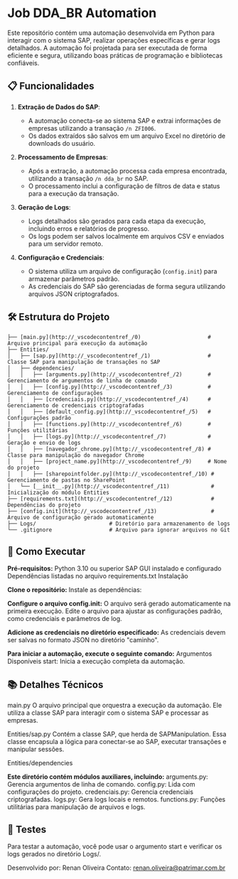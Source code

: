 # Job DDA_BR Automation

Este repositório contém uma automação desenvolvida em Python para interagir com o sistema SAP, realizar operações específicas e gerar logs detalhados. A automação foi projetada para ser executada de forma eficiente e segura, utilizando boas práticas de programação e bibliotecas confiáveis.

## 📋 Funcionalidades

1. **Extração de Dados do SAP**:
   - A automação conecta-se ao sistema SAP e extrai informações de empresas utilizando a transação `/n ZFI006`.
   - Os dados extraídos são salvos em um arquivo Excel no diretório de downloads do usuário.

2. **Processamento de Empresas**:
   - Após a extração, a automação processa cada empresa encontrada, utilizando a transação `/n dda_br` no SAP.
   - O processamento inclui a configuração de filtros de data e status para a execução da transação.

3. **Geração de Logs**:
   - Logs detalhados são gerados para cada etapa da execução, incluindo erros e relatórios de progresso.
   - Os logs podem ser salvos localmente em arquivos CSV e enviados para um servidor remoto.

4. **Configuração e Credenciais**:
   - O sistema utiliza um arquivo de configuração (`config.init`) para armazenar parâmetros padrão.
   - As credenciais do SAP são gerenciadas de forma segura utilizando arquivos JSON criptografados.

## 🛠️ Estrutura do Projeto

```plaintext
├── [main.py](http://_vscodecontentref_/0)                     # Arquivo principal para execução da automação
├── Entities/
│   ├── [sap.py](http://_vscodecontentref_/1)                  # Classe SAP para manipulação de transações no SAP
│   ├── dependencies/
│   │   ├── [arguments.py](http://_vscodecontentref_/2)        # Gerenciamento de argumentos de linha de comando
│   │   ├── [config.py](http://_vscodecontentref_/3)           # Gerenciamento de configurações
│   │   ├── [credenciais.py](http://_vscodecontentref_/4)      # Gerenciamento de credenciais criptografadas
│   │   ├── [default_config.py](http://_vscodecontentref_/5)   # Configurações padrão
│   │   ├── [functions.py](http://_vscodecontentref_/6)        # Funções utilitárias
│   │   ├── [logs.py](http://_vscodecontentref_/7)             # Geração e envio de logs
│   │   ├── [navegador_chrome.py](http://_vscodecontentref_/8) # Classe para manipulação do navegador Chrome
│   │   ├── [project_name.py](http://_vscodecontentref_/9)     # Nome do projeto
│   │   ├── [sharepointfolder.py](http://_vscodecontentref_/10) # Gerenciamento de pastas no SharePoint
│   └── [__init__.py](http://_vscodecontentref_/11)             # Inicialização do módulo Entities
├── [requirements.txt](http://_vscodecontentref_/12)            # Dependências do projeto
├── [config.init](http://_vscodecontentref_/13)                 # Arquivo de configuração gerado automaticamente
├── Logs/                       # Diretório para armazenamento de logs
└── .gitignore                  # Arquivo para ignorar arquivos no Git 
```

## 🚀 Como Executar

**Pré-requisitos:**
Python 3.10 ou superior
SAP GUI instalado e configurado
Dependências listadas no arquivo requirements.txt
Instalação

**Clone o repositório:**
Instale as dependências:

**Configure o arquivo config.init:**
O arquivo será gerado automaticamente na primeira execução.
Edite o arquivo para ajustar as configurações padrão, como credenciais e parâmetros de log.

**Adicione as credenciais no diretório especificado:**
As credenciais devem ser salvas no formato JSON no diretório "caminho".

**Para iniciar a automação, execute o seguinte comando:**
Argumentos Disponíveis
start: Inicia a execução completa da automação.

## 📚 Detalhes Técnicos
main.py
O arquivo principal que orquestra a execução da automação. Ele utiliza a classe SAP para interagir com o sistema SAP e processar as empresas.

Entities/sap.py
Contém a classe SAP, que herda de SAPManipulation. Essa classe encapsula a lógica para conectar-se ao SAP, executar transações e manipular sessões.

Entities/dependencies

**Este diretório contém módulos auxiliares, incluindo:**
arguments.py: Gerencia argumentos de linha de comando.
config.py: Lida com configurações do projeto.
credenciais.py: Gerencia credenciais criptografadas.
logs.py: Gera logs locais e remotos.
functions.py: Funções utilitárias para manipulação de arquivos e logs.

## 🧪 Testes
Para testar a automação, você pode usar o argumento start e verificar os logs gerados no diretório Logs/.


Desenvolvido por: Renan Oliveira
Contato: renan.oliveira@patrimar.com.br